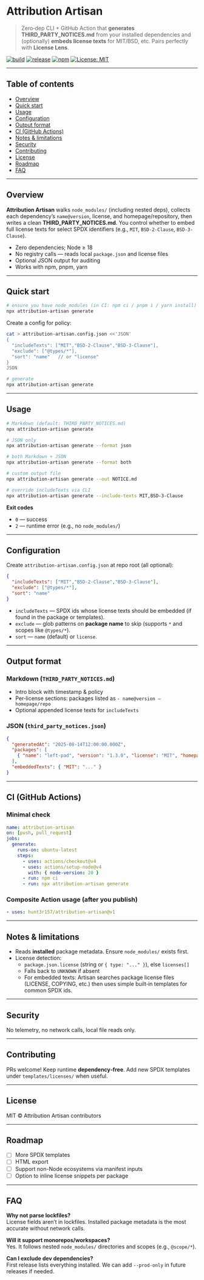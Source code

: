 # Attribution Artisan

> Zero‑dep CLI + GitHub Action that **generates THIRD_PARTY_NOTICES.md** from your installed dependencies and (optionally) **embeds license texts** for MIT/BSD, etc. Pairs perfectly with **License Lens**.

[![build](https://img.shields.io/github/actions/workflow/status/hunt3r157/attribution-artisan/ci.yml?branch=main&label=build)](https://github.com/hunt3r157/attribution-artisan/actions/workflows/ci.yml)
[![release](https://img.shields.io/github/actions/workflow/status/hunt3r157/attribution-artisan/release.yml?label=release)](https://github.com/hunt3r157/attribution-artisan/actions/workflows/release.yml)
[![npm](https://img.shields.io/npm/v/attribution-artisan.svg)](https://www.npmjs.com/package/attribution-artisan)
[![License: MIT](https://img.shields.io/badge/License-MIT-blue.svg)](LICENSE)

---

## Table of contents
- [Overview](#overview)
- [Quick start](#quick-start)
- [Usage](#usage)
- [Configuration](#configuration)
- [Output format](#output-format)
- [CI (GitHub Actions)](#ci-github-actions)
- [Notes & limitations](#notes--limitations)
- [Security](#security)
- [Contributing](#contributing)
- [License](#license)
- [Roadmap](#roadmap)
- [FAQ](#faq)

---

## Overview
**Attribution Artisan** walks `node_modules/` (including nested deps), collects each dependency’s `name@version`, license, and homepage/repository, then writes a clean **THIRD_PARTY_NOTICES.md**. You control whether to embed full license texts for select SPDX identifiers (e.g., `MIT`, `BSD-2-Clause`, `BSD-3-Clause`).

- Zero dependencies; Node ≥ 18
- No registry calls — reads local `package.json` and license files
- Optional JSON output for auditing
- Works with npm, pnpm, yarn

---

## Quick start
```bash
# ensure you have node_modules (in CI: npm ci / pnpm i / yarn install)
npx attribution-artisan generate
```

Create a config for policy:
```bash
cat > attribution-artisan.config.json <<'JSON'
{
  "includeTexts": ["MIT","BSD-2-Clause","BSD-3-Clause"],
  "exclude": ["@types/*"],
  "sort": "name"   // or "license"
}
JSON

# generate
npx attribution-artisan generate
```

---

## Usage
```bash
# Markdown (default: THIRD_PARTY_NOTICES.md)
npx attribution-artisan generate

# JSON only
npx attribution-artisan generate --format json

# both Markdown + JSON
npx attribution-artisan generate --format both

# custom output file
npx attribution-artisan generate --out NOTICE.md

# override includeTexts via CLI
npx attribution-artisan generate --include-texts MIT,BSD-3-Clause
```

**Exit codes**
- `0` — success
- `2` — runtime error (e.g., no `node_modules/`)

---

## Configuration
Create `attribution-artisan.config.json` at repo root (all optional):
```json
{
  "includeTexts": ["MIT","BSD-2-Clause","BSD-3-Clause"],
  "exclude": ["@types/*"],
  "sort": "name"
}
```
- `includeTexts` — SPDX ids whose license texts should be embedded (if found in the package or templates).
- `exclude` — glob patterns on **package name** to skip (supports `*` and scopes like `@types/*`).
- `sort` — `name` (default) or `license`.

---

## Output format

### Markdown (`THIRD_PARTY_NOTICES.md`)
- Intro block with timestamp & policy
- Per‑license sections: packages listed as `- name@version — homepage/repo`
- Optional appended license texts for `includeTexts`

### JSON (`third_party_notices.json`)
```json
{
  "generatedAt": "2025-08-14T12:00:00.000Z",
  "packages": [
    { "name": "left-pad", "version": "1.3.0", "license": "MIT", "homepage": "https://...", "repository": "https://..." }
  ],
  "embeddedTexts": { "MIT": "..." }
}
```

---

## CI (GitHub Actions)

### Minimal check
```yaml
name: attribution-artisan
on: [push, pull_request]
jobs:
  generate:
    runs-on: ubuntu-latest
    steps:
      - uses: actions/checkout@v4
      - uses: actions/setup-node@v4
        with: { node-version: 20 }
      - run: npm ci
      - run: npx attribution-artisan generate
```

### Composite Action usage (after you publish)
```yaml
- uses: hunt3r157/attribution-artisan@v1
```

---

## Notes & limitations
- Reads **installed** package metadata. Ensure `node_modules/` exists first.
- License detection:
  - `package.json.license` (string or `{ type: "..." }`), else `licenses[]`
  - Falls back to `UNKNOWN` if absent
  - For embedded texts: Artisan searches package license files (LICENSE, COPYING, etc.) then uses simple built‑in templates for common SPDX ids.

---

## Security
No telemetry, no network calls, local file reads only.

---

## Contributing
PRs welcome! Keep runtime **dependency‑free**. Add new SPDX templates under `templates/licenses/` when useful.

---

## License
MIT © Attribution Artisan contributors

---

## Roadmap
- [ ] More SPDX templates
- [ ] HTML export
- [ ] Support non-Node ecosystems via manifest inputs
- [ ] Option to inline license snippets per package

---

## FAQ
**Why not parse lockfiles?**  
License fields aren’t in lockfiles. Installed package metadata is the most accurate without network calls.

**Will it support monorepos/workspaces?**  
Yes. It follows nested `node_modules/` directories and scopes (e.g., `@scope/*`).

**Can I exclude dev dependencies?**  
First release lists everything installed. We can add `--prod-only` in future releases if needed.
